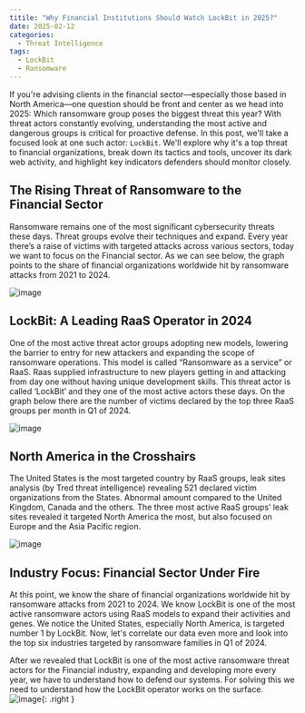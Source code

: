 ```yaml
---
titile: "Why Financial Institutions Should Watch LockBit in 2025?"
date: 2025-02-12
categories: 
  - Threat Intelligence
tags:
  - LockBit
  - Ransomware
---
```


If you're advising clients in the financial sector—especially those based in North America—one question should be front and center as we head into 2025: Which ransomware group poses the biggest threat this year? With threat actors constantly evolving, understanding the most active and dangerous groups is critical for proactive defense. In this post, we'll take a focused look at one such actor: `LockBit`. We'll explore why it's a top threat to financial organizations, break down its tactics and tools, uncover its dark web activity, and highlight key indicators defenders should monitor closely.

## The Rising Threat of Ransomware to the Financial Sector
Ransomware remains one of the most significant cybersecurity threats these days. Threat groups evolve their techniques and expand. Every year there’s a raise of victims with targeted attacks across various sectors, today we want to focus on the Financial sector.
As we can see below, the graph points to the share of financial organizations worldwide hit by ransomware attacks from 2021 to 2024.

![image](https://github.com/user-attachments/assets/50c6ae5b-d0b3-4deb-a0c7-613454bb99e5)

## LockBit: A Leading RaaS Operator in 2024
One of the most active threat actor groups adopting new models, lowering the barrier to entry for new attackers and expanding the scope of ransomware operations. This model is called “Ransomware as a service” or RaaS. Raas supplied infrastructure to new players getting in and attacking from day one without having unique development skills. This threat actor is called ‘LockBit’ and they one of the most active actors these days. On the graph below there are the number of victims declared by the top three RaaS groups per month in Q1 of 2024.

![image](https://github.com/user-attachments/assets/eb97fa57-a25a-4a49-b7b6-fcbf42893962)

## North America in the Crosshairs
The United States is the most targeted country by RaaS groups, leak sites analysis (by Tred threat intelligence) revealing 521 declared victim organizations from the States. Abnormal amount compared
to the United Kingdom, Canada and the others. The three most active RaaS groups’ leak sites revealed it targeted North America the most, but also focused on Europe and the Asia Pacific region.

![image](https://github.com/user-attachments/assets/b711d3a5-32d0-4790-af8c-9b0ca390f4b1)


## Industry Focus: Financial Sector Under Fire
At this point, we know the share of financial organizations worldwide hit by ransomware attacks from 2021 to 2024. We know LockBit is one of the most active ransomware actors using RaaS models to expand their activities and genes. We notice the United States, especially North America, is targeted number 1 by LockBit. Now, let's correlate our data even more and look into the top six industries
targeted by ransomware families in Q1 of 2024.

After we revealed that LockBit is one of the most active ransomware threat actors for the Financial industry, expanding and developing more every year, we have to understand how to defend our systems. For solving this we need to understand how the LockBit operator works on the surface. 
![image](https://github.com/user-attachments/assets/230bee11-4e7d-456e-99a1-7fa88b11335a){: .right }




